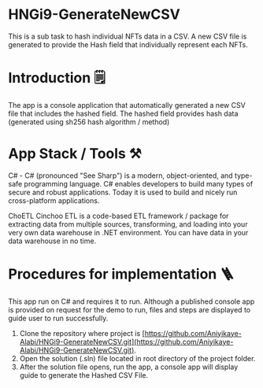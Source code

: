 # HNGi9-GenerateNewCSV
This is a sub task to hash individual NFTs data in a CSV. A new CSV file is generated to provide the Hash field that individually represent each NFTs.

# Introduction 🗒️
The app is a console application that automatically generated a new CSV file that includes the hashed field. The hashed field provides hash data (generated using sh256 hash algorithm / method)

# App Stack / Tools ⚒️
C# - C# (pronounced "See Sharp") is a modern, object-oriented, and type-safe programming language. C# enables developers to build many types of secure and robust applications. Today it is used to build and nicely run cross-platform applications.

ChoETL
Cinchoo ETL is a code-based ETL framework / package for extracting data from multiple sources, transforming, and loading into your very own data warehouse in .NET environment. You can have data in your data warehouse in no time.

# Procedures for implementation 🪜
This app run on C# and requires it to run. Although a published console app is provided on request for the demo to run, files and steps are displayed to guide user to run successfully.

1. Clone the repository where project is [https://github.com/Aniyikaye-Alabi/HNGi9-GenerateNewCSV.git](https://github.com/Aniyikaye-Alabi/HNGi9-GenerateNewCSV.git).
2. Open the solution (.sln) file located in root directory of the project folder.
3. After the solution file opens, run the app, a console app will display guide to generate the Hashed CSV File.
